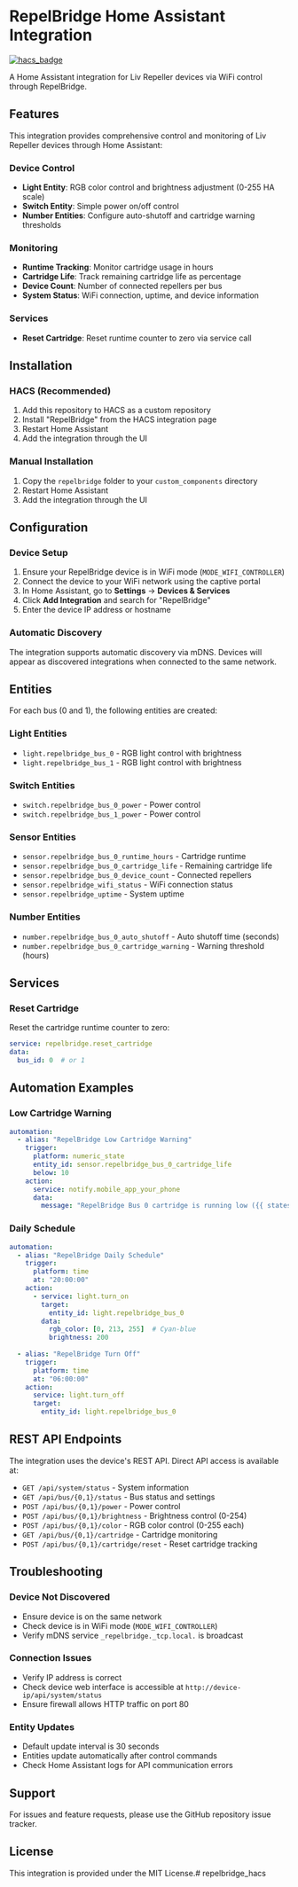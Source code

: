 # RepelBridge Home Assistant Integration

[![hacs_badge](https://img.shields.io/badge/HACS-Custom-orange.svg)](https://github.com/custom-components/hacs)

A Home Assistant integration for Liv Repeller devices via WiFi control through RepelBridge.

## Features

This integration provides comprehensive control and monitoring of Liv Repeller devices through Home Assistant:

### Device Control
- **Light Entity**: RGB color control and brightness adjustment (0-255 HA scale)
- **Switch Entity**: Simple power on/off control
- **Number Entities**: Configure auto-shutoff and cartridge warning thresholds

### Monitoring
- **Runtime Tracking**: Monitor cartridge usage in hours
- **Cartridge Life**: Track remaining cartridge life as percentage
- **Device Count**: Number of connected repellers per bus
- **System Status**: WiFi connection, uptime, and device information

### Services
- **Reset Cartridge**: Reset runtime counter to zero via service call

## Installation

### HACS (Recommended)

1. Add this repository to HACS as a custom repository
2. Install "RepelBridge" from the HACS integration page
3. Restart Home Assistant
4. Add the integration through the UI

### Manual Installation

1. Copy the `repelbridge` folder to your `custom_components` directory
2. Restart Home Assistant
3. Add the integration through the UI

## Configuration

### Device Setup

1. Ensure your RepelBridge device is in WiFi mode (`MODE_WIFI_CONTROLLER`)
2. Connect the device to your WiFi network using the captive portal
3. In Home Assistant, go to **Settings** → **Devices & Services**
4. Click **Add Integration** and search for "RepelBridge"
5. Enter the device IP address or hostname

### Automatic Discovery

The integration supports automatic discovery via mDNS. Devices will appear as discovered integrations when connected to the same network.

## Entities

For each bus (0 and 1), the following entities are created:

### Light Entities
- `light.repelbridge_bus_0` - RGB light control with brightness
- `light.repelbridge_bus_1` - RGB light control with brightness

### Switch Entities  
- `switch.repelbridge_bus_0_power` - Power control
- `switch.repelbridge_bus_1_power` - Power control

### Sensor Entities
- `sensor.repelbridge_bus_0_runtime_hours` - Cartridge runtime
- `sensor.repelbridge_bus_0_cartridge_life` - Remaining cartridge life
- `sensor.repelbridge_bus_0_device_count` - Connected repellers
- `sensor.repelbridge_wifi_status` - WiFi connection status
- `sensor.repelbridge_uptime` - System uptime

### Number Entities
- `number.repelbridge_bus_0_auto_shutoff` - Auto shutoff time (seconds)
- `number.repelbridge_bus_0_cartridge_warning` - Warning threshold (hours)

## Services

### Reset Cartridge

Reset the cartridge runtime counter to zero:

```yaml
service: repelbridge.reset_cartridge
data:
  bus_id: 0  # or 1
```

## Automation Examples

### Low Cartridge Warning

```yaml
automation:
  - alias: "RepelBridge Low Cartridge Warning"
    trigger:
      platform: numeric_state
      entity_id: sensor.repelbridge_bus_0_cartridge_life
      below: 10
    action:
      service: notify.mobile_app_your_phone
      data:
        message: "RepelBridge Bus 0 cartridge is running low ({{ states('sensor.repelbridge_bus_0_cartridge_life') }}% remaining)"
```

### Daily Schedule

```yaml
automation:
  - alias: "RepelBridge Daily Schedule"
    trigger:
      platform: time
      at: "20:00:00"
    action:
      - service: light.turn_on
        target:
          entity_id: light.repelbridge_bus_0
        data:
          rgb_color: [0, 213, 255]  # Cyan-blue
          brightness: 200
  
  - alias: "RepelBridge Turn Off"
    trigger:
      platform: time
      at: "06:00:00"
    action:
      service: light.turn_off
      target:
        entity_id: light.repelbridge_bus_0
```

## REST API Endpoints

The integration uses the device's REST API. Direct API access is available at:

- `GET /api/system/status` - System information
- `GET /api/bus/{0,1}/status` - Bus status and settings
- `POST /api/bus/{0,1}/power` - Power control
- `POST /api/bus/{0,1}/brightness` - Brightness control (0-254)
- `POST /api/bus/{0,1}/color` - RGB color control (0-255 each)
- `GET /api/bus/{0,1}/cartridge` - Cartridge monitoring
- `POST /api/bus/{0,1}/cartridge/reset` - Reset cartridge tracking

## Troubleshooting

### Device Not Discovered
- Ensure device is on the same network
- Check device is in WiFi mode (`MODE_WIFI_CONTROLLER`)
- Verify mDNS service `_repelbridge._tcp.local.` is broadcast

### Connection Issues
- Verify IP address is correct
- Check device web interface is accessible at `http://device-ip/api/system/status`
- Ensure firewall allows HTTP traffic on port 80

### Entity Updates
- Default update interval is 30 seconds
- Entities update automatically after control commands
- Check Home Assistant logs for API communication errors

## Support

For issues and feature requests, please use the GitHub repository issue tracker.

## License

This integration is provided under the MIT License.# repelbridge_hacs
